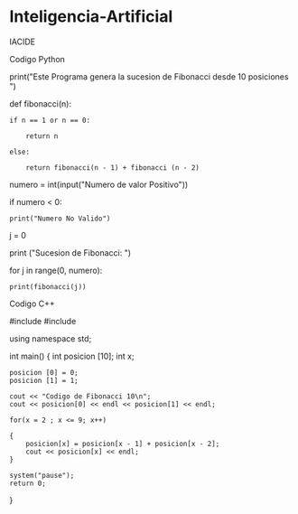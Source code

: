 # Inteligencia-Artificial

IACIDE

Codigo Python 

print("Este Programa genera la sucesion de Fibonacci desde 10 posiciones ")

def fibonacci(n):
    
    if n == 1 or n == 0:
        
        return n
    
    else:
        
        return fibonacci(n - 1) + fibonacci (n - 2)
    
numero = int(input("Numero de valor Positivo"))

if numero < 0:
    
    print("Numero No Valido")
    
j = 0

print ("Sucesion de Fibonacci: ")

for j in range(0, numero):
    
    print(fibonacci(j))

Codigo C++

#include <iostream>
#include <cstdlib>

using namespace std;

int main()
{
	int posicion [10];
	int x;

	posicion [0] = 0;
	posicion [1] = 1;

	cout << "Codigo de Fibonacci 10\n";
	cout << posicion[0] << endl << posicion[1] << endl;

	for(x = 2 ; x <= 9; x++)

	{
		posicion[x] = posicion[x - 1] + posicion[x - 2];
		cout << posicion[x] << endl;
	}

	system("pause");
	return 0;
}
